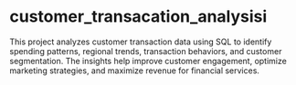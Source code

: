 # customer_transacation_analysisi
This project analyzes customer transaction data using SQL to identify spending patterns, regional trends, transaction behaviors, and customer segmentation. The insights help improve customer engagement, optimize marketing strategies, and maximize revenue for financial services.
